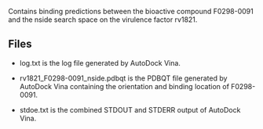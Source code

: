 Contains binding predictions between the bioactive compound F0298-0091 and the nside search space on the virulence factor rv1821.

## Files

- log.txt is the log file generated by AutoDock Vina.

- rv1821_F0298-0091_nside.pdbqt is the PDBQT file generated by AutoDock Vina containing the orientation and binding location of F0298-0091.

- stdoe.txt is the combined STDOUT and STDERR output of AutoDock Vina.

